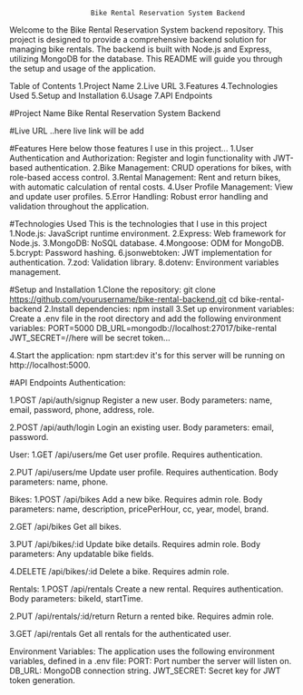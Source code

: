                         Bike Rental Reservation System Backend

Welcome to the Bike Rental Reservation System backend repository. This project is designed to provide a comprehensive backend solution for managing bike rentals. The backend is built with Node.js and Express, utilizing MongoDB for the database. This README will guide you through the setup and usage of the application.

Table of Contents
1.Project Name
2.Live URL
3.Features
4.Technologies Used
5.Setup and Installation
6.Usage
7.API Endpoints

#Project Name
Bike Rental Reservation System Backend

#Live URL
..here live link will be add

#Features
Here below those features I use in this project... 
1.User Authentication and Authorization: Register and login functionality with JWT-based authentication.
2.Bike Management: CRUD operations for bikes, with role-based access control.
3.Rental Management: Rent and return bikes, with automatic calculation of rental costs.
4.User Profile Management: View and update user profiles.
5.Error Handling: Robust error handling and validation throughout the application.

#Technologies Used
This is the technologies that I use in this project
1.Node.js: JavaScript runtime environment.
2.Express: Web framework for Node.js.
3.MongoDB: NoSQL database.
4.Mongoose: ODM for MongoDB.
5.bcrypt: Password hashing.
6.jsonwebtoken: JWT implementation for authentication.
7.zod: Validation library.
8.dotenv: Environment variables management.

#Setup and Installation
1.Clone the repository: git clone https://github.com/yourusername/bike-rental-backend.git
cd bike-rental-backend
2.Install dependencies: npm install
3.Set up environment variables: Create a .env file in the root directory and add the following environment variables: 
PORT=5000
DB_URL=mongodb://localhost:27017/bike-rental
JWT_SECRET=//here will be secret token...

4.Start the application: npm start:dev it's for this server will be running on http://localhost:5000.

#API Endpoints
Authentication:

1.POST /api/auth/signup
Register a new user.
Body parameters: name, email, password, phone, address, role.

2.POST /api/auth/login
Login an existing user.
Body parameters: email, password.

User: 
1.GET /api/users/me
Get user profile. Requires authentication.

2.PUT /api/users/me
Update user profile. Requires authentication.
Body parameters: name, phone.

Bikes:
1.POST /api/bikes
Add a new bike. Requires admin role.
Body parameters: name, description, pricePerHour, cc, year, model, brand.

2.GET /api/bikes
Get all bikes.

3.PUT /api/bikes/:id
Update bike details. Requires admin role.
Body parameters: Any updatable bike fields.

4.DELETE /api/bikes/:id
Delete a bike. Requires admin role.

Rentals:
1.POST /api/rentals
Create a new rental. Requires authentication.
Body parameters: bikeId, startTime.

2.PUT  /api/rentals/:id/return 
Return a rented bike. Requires admin role.

3.GET /api/rentals
Get all rentals for the authenticated user.

Environment Variables:
The application uses the following environment variables, defined in a .env file:
PORT: Port number the server will listen on.
DB_URL: MongoDB connection string.
JWT_SECRET: Secret key for JWT token generation.